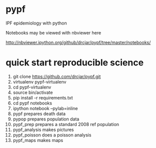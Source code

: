 pypf
====

 IPF epidemiology with python
 
 Notebooks may be viewed with nbviewer here 
 
 http://nbviewer.ipython.org/github/drcjar/pypf/tree/master/notebooks/

quick start reproducible science
===

 1. git clone https://github.com/drcjar/pypf.git
 2. virtualenv pypf-virtualenv
 3. cd pypf-virtualenv
 4. source bin/activate
 5. pip install -r requirements.txt
 6. cd pypf notebooks
 7. ipython notebook –pylab=inline
 8. pypf prepares death data
 9. pypop prepares population data
 10. pypf_prep prepares a standard 2008 ref population
 11. pypf_analysis makes pictures
 12. pypf_poisson does a poisson analysis
 13. pypf_maps makes maps
 
